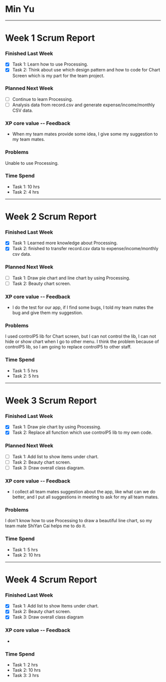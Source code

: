 # Min Yu

------

# Week 1 Scrum Report

### Finished Last Week
- [x] Task 1: Learn how to use Processing.
- [x] Task 2: Think about use which design pattern and how to code for Chart Screen which is my part for the team project.

### Planned Next Week
- [ ] Continue to learn Processing.
- [ ] Analysis data from record.csv and generate expense/income/monthly CSV data.

### XP core value -- Feedback

- When my team mates provide some idea, I give some my suggestion to my team mates.

### Problems
Unable to use Processing.

### Time Spend

- Task 1: 10 hrs
- Task 2: 4 hrs

------

# Week 2 Scrum Report

### Finished Last Week
- [x] Task 1: Learned more knowledge about Processing.
- [x] Task 2:  finished to transfer record.csv data to expense/income/monthly csv data.

### Planned Next Week
- [ ] Task 1: Draw pie chart and line chart by using Processing.
- [ ] Task 2: Beauty chart screen.

### XP core value -- Feedback

- I do the test for our app, if I find some bugs, I told my team mates the bug and give them my suggestion.

### Problems
I used controlP5 lib for Chart screen, but I can not control the lib, I can not hide or show chart when I go to other menu. I think the problem because of controlP5 lib, so I am going to replace controlP5 to other staff.

### Time Spend

- Task 1: 5 hrs
- Task 2: 5 hrs

------

# Week 3 Scrum Report

### Finished Last Week

- [x] Task 1: Draw pie chart by using Processing.
- [x] Task 2:  Replace all function which use controlP5 lib to my own code.

### Planned Next Week

- [ ] Task 1: Add list to show items under chart.
- [ ] Task 2: Beauty chart screen.
- [ ] Task 3: Draw overall class diagram.

### XP core value -- Feedback

- I collect all team mates suggestion about the app, like what can we do better, and I put all suggestions in meeting to ask for my all team mates.

### Problems

I don't know how to use Processing to draw a beautiful line chart, so my team mate ShiYan Cai helps me to do it.

### Time Spend

- Task 1: 5 hrs
- Task 2: 10 hrs

------

# Week 4 Scrum Report

### Finished Last Week

- [x] Task 1: Add list to show Items under chart.
- [x] Task 2:  Beauty chart screen.
- [x] Task 3: Draw overall class diagram

### XP core value -- Feedback

- 

### Time Spend

- Task 1: 2 hrs
- Task 2: 10 hrs
- Task 3: 3 hrs

